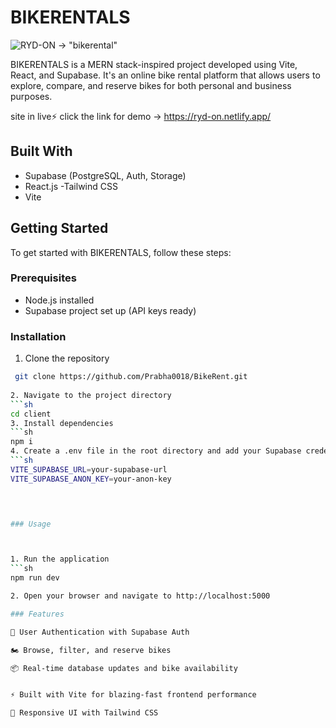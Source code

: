 # BIKERENTALS

![RYD-ON -> "bikerental"](<https://media-hosting.imagekit.io/32fd0f8ef4cd48f6/Screenshot%202025-04-18%20175019.png?Expires=1839586876&Key-Pair-Id=K2ZIVPTIP2VGHC&Signature=MOyeGSb-HrCVKQKE7oo325RyyzgGe3iNAljAt72LDtkWDIRlCqhAjszCHoj-PQYdrm1E3inAab9hYPytQPURNqmyzeIt5UX0DhsUThZsEdk~zyG9jad5drcXoGcvIlqDO-hxiIPI10zdJXQSnSTQAT4pmRvD9YyL0HdaNlqOzma6vVJALDZ9ghsDD6QYvknuJaKzxiBcGEfJbduFvHQ3gFKbKb57WbXLyv7WvDK2tzaywS29QH7x4uUFQ26hx388Djcp8RIC-9sSbr5Dbu1PvJSURZ2eMPIPrQqWqkRKvBBu6bMxAZRmzoERwxrDpRBpJGZuEM5mZa2tqbk0eu7bWw__>)

BIKERENTALS is a MERN stack-inspired project developed using Vite, React, and Supabase. It's an online bike rental platform that allows users to explore, compare, and reserve bikes for both personal and business purposes.

site in live⚡ click the link for demo -> https://ryd-on.netlify.app/

## Built With
- Supabase (PostgreSQL, Auth, Storage)
- React.js
-Tailwind CSS
- Vite

## Getting Started

To get started with BIKERENTALS, follow these steps:

### Prerequisites
- Node.js installed
- Supabase project set up (API keys ready)

### Installation
1. Clone the repository
  ```sh
   git clone https://github.com/Prabha0018/BikeRent.git
   
2. Navigate to the project directory 
```sh 
cd client
3. Install dependencies 
```sh
 npm i
4. Create a .env file in the root directory and add your Supabase credentials:
 ```sh 
VITE_SUPABASE_URL=your-supabase-url
  VITE_SUPABASE_ANON_KEY=your-anon-key
   



### Usage



1. Run the application
```sh
  npm run dev

2. Open your browser and navigate to http://localhost:5000

### Features

🔐 User Authentication with Supabase Auth

🏍️ Browse, filter, and reserve bikes

📦 Real-time database updates and bike availability


⚡ Built with Vite for blazing-fast frontend performance

🎨 Responsive UI with Tailwind CSS





